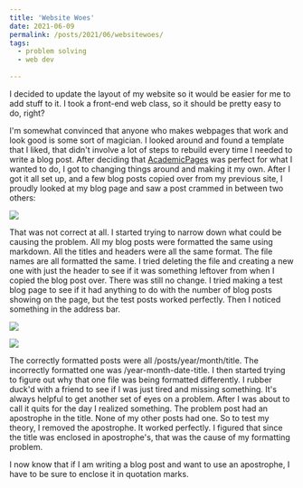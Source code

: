 ```yaml
---
title: 'Website Woes'
date: 2021-06-09
permalink: /posts/2021/06/websitewoes/
tags:
  - problem solving
  - web dev
 
---
```


I decided to update the layout of my website so it would be easier for me to add stuff to it. I took a front-end web class, so it should be pretty easy to do, right? 

I'm somewhat convinced that anyone who makes webpages that work and look good is some sort of magician. I looked around and found a template that I liked, that didn't involve a lot of steps to rebuild every time I needed to write a blog post. After deciding that [AcademicPages](https://academicpages.github.io/) was perfect for what I wanted to do, I got to changing things around and making it my own. After I got it all set up, and a few blog posts copied over from my previous site, I proudly looked at my blog page and saw a post crammed in between two others: 

![](https://jennithe.dev/images/WebsiteWoes0.jpg)

That was not correct at all. I started trying to narrow down what could be causing the problem. All my blog posts were formatted the same using markdown. All the titles and headers were all the same format. The file names are all formatted the same. I tried deleting the file and creating a new one with just the header to see if it was something leftover from when I copied the blog post over. There was still no change. I tried making a test blog page to see if it had anything to do with the number of blog posts showing on the page, but the test posts worked perfectly. Then I noticed something in the address bar. 

![](https://jennithe.dev/images/WebsiteWoes1.jpg)

![](https://jennithe.dev/images/WebsiteWoes2.jpg)

The correctly formatted posts were all /posts/year/month/title. The incorrectly formatted one was /year-month-date-title. I then started trying to figure out why that one file was being formatted differently. I rubber duck'd with a friend to see if I was just tired and missing something. It's always helpful to get another set of eyes on a problem. After I was about to call it quits for the day I realized something. The problem post had an apostrophe in the title. None of my other posts had one. So to test my theory, I removed the apostrophe. It worked perfectly. I figured that since the title was enclosed in apostrophe's, that was the cause of my formatting problem.

I now know that if I am writing a blog post and want to use an apostrophe, I have to be sure to enclose it in quotation marks. 

